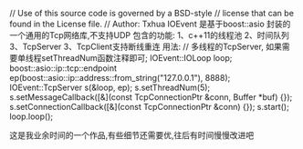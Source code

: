 // Use of this source code is governed by a BSD-style
// license that can be found in the License file.
// Author: Txhua
IOEvent 是基于boost::asio 封装的一个通用的Tcp网络库,不支持UDP
包含的功能:
	1、c++11的线程池
	2、时间队列
	3、TcpServer
	3、TcpClient支持断线重连
用法:
	// 多线程的TcpServer, 如果需要单线程setThreadNum函数注释即可;
	IOEvent::IOLoop loop;
	boost::asio::ip::tcp::endpoint ep(boost::asio::ip::address::from_string("127.0.0.1"), 8888);
	IOEvent::TcpServer s(&loop, ep);
	s.setThreadNum(5);
	s.setMessageCallback([&](const TcpConnectionPtr &conn, Buffer *buf) {});
	s.setConnectionCallback([&](const TcpConnectionPtr &conn) {});
	s.start();
	loop.loop();
	
这是我业余时间的一个作品,有些细节还需要优,往后有时间慢慢改进吧
